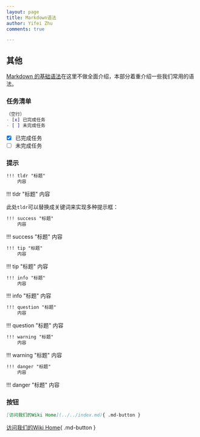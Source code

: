 ```yaml
---
layout: page
title: Markdown语法
author: Yifei Zhu
comments: true

---
```


## 其他
[ Markdown 的基础语法](https://markdown.com.cn/intro.html)在这里不做全面介绍，本部分着重介绍一些我们常用的语法。

### 任务清单
```Markdown
（空行）
- [x] 已完成任务
- [ ] 未完成任务
```

- [x] 已完成任务
- [ ] 未完成任务

### 提示
```Markdown
!!! tldr "标题"
    内容
```
!!! tldr "标题"
    内容

此处`tldr`可以替换成关键词来实现多种提示框：

```Markdown
!!! success "标题"
    内容
```
!!! success "标题"
    内容

```Markdown
!!! tip "标题"
    内容
```
!!! tip "标题"
    内容

```Markdown
!!! info "标题"
    内容
```
!!! info "标题"
    内容

```Markdown
!!! question "标题"
    内容
```
!!! question "标题"
    内容

```Markdown
!!! warning "标题"
    内容
```
!!! warning "标题"
    内容

```Markdown
!!! danger "标题"
    内容
```
!!! danger "标题"
    内容

### 按钮
```Markdown
[访问我们的Wiki Home](../../index.md){ .md-button }
```
[访问我们的Wiki Home](../../index.md){ .md-button }

